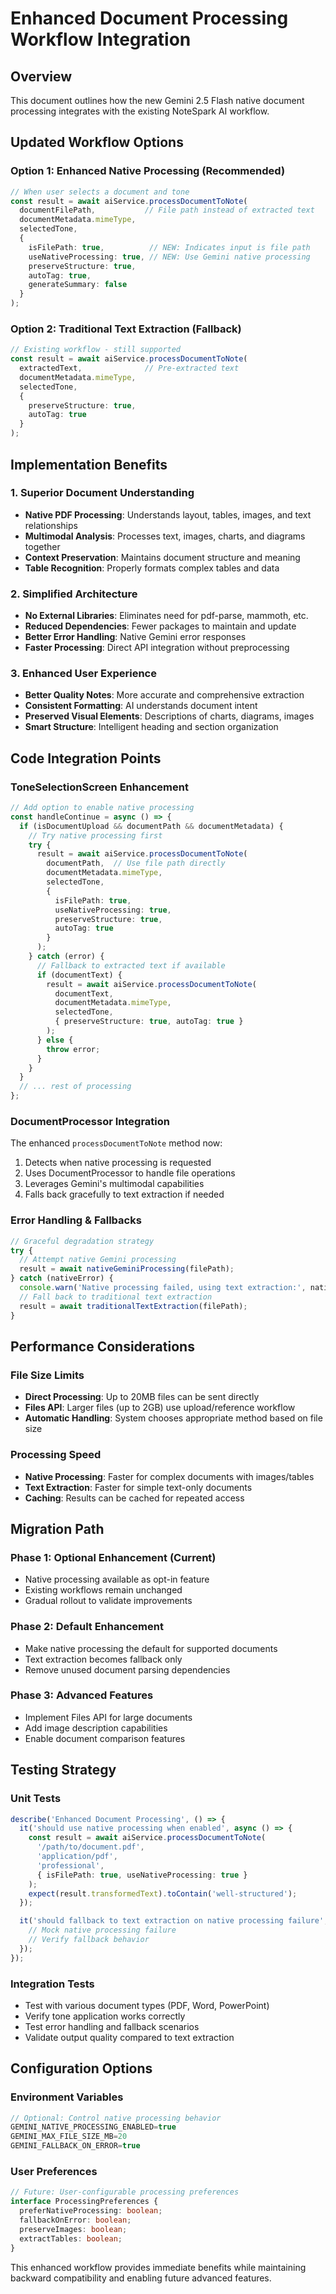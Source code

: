# Enhanced Document Processing Workflow Integration

## Overview
This document outlines how the new Gemini 2.5 Flash native document processing integrates with the existing NoteSpark AI workflow.

## Updated Workflow Options

### Option 1: Enhanced Native Processing (Recommended)
```typescript
// When user selects a document and tone
const result = await aiService.processDocumentToNote(
  documentFilePath,           // File path instead of extracted text
  documentMetadata.mimeType,
  selectedTone,
  {
    isFilePath: true,          // NEW: Indicates input is file path
    useNativeProcessing: true, // NEW: Use Gemini native processing
    preserveStructure: true,
    autoTag: true,
    generateSummary: false
  }
);
```

### Option 2: Traditional Text Extraction (Fallback)
```typescript
// Existing workflow - still supported
const result = await aiService.processDocumentToNote(
  extractedText,              // Pre-extracted text
  documentMetadata.mimeType,
  selectedTone,
  {
    preserveStructure: true,
    autoTag: true
  }
);
```

## Implementation Benefits

### 1. Superior Document Understanding
- **Native PDF Processing**: Understands layout, tables, images, and text relationships
- **Multimodal Analysis**: Processes text, images, charts, and diagrams together
- **Context Preservation**: Maintains document structure and meaning
- **Table Recognition**: Properly formats complex tables and data

### 2. Simplified Architecture
- **No External Libraries**: Eliminates need for pdf-parse, mammoth, etc.
- **Reduced Dependencies**: Fewer packages to maintain and update
- **Better Error Handling**: Native Gemini error responses
- **Faster Processing**: Direct API integration without preprocessing

### 3. Enhanced User Experience
- **Better Quality Notes**: More accurate and comprehensive extraction
- **Consistent Formatting**: AI understands document intent
- **Preserved Visual Elements**: Descriptions of charts, diagrams, images
- **Smart Structure**: Intelligent heading and section organization

## Code Integration Points

### ToneSelectionScreen Enhancement
```typescript
// Add option to enable native processing
const handleContinue = async () => {
  if (isDocumentUpload && documentPath && documentMetadata) {
    // Try native processing first
    try {
      result = await aiService.processDocumentToNote(
        documentPath,  // Use file path directly
        documentMetadata.mimeType,
        selectedTone,
        {
          isFilePath: true,
          useNativeProcessing: true,
          preserveStructure: true,
          autoTag: true
        }
      );
    } catch (error) {
      // Fallback to extracted text if available
      if (documentText) {
        result = await aiService.processDocumentToNote(
          documentText,
          documentMetadata.mimeType,
          selectedTone,
          { preserveStructure: true, autoTag: true }
        );
      } else {
        throw error;
      }
    }
  }
  // ... rest of processing
};
```

### DocumentProcessor Integration
The enhanced `processDocumentToNote` method now:
1. Detects when native processing is requested
2. Uses DocumentProcessor to handle file operations
3. Leverages Gemini's multimodal capabilities
4. Falls back gracefully to text extraction if needed

### Error Handling & Fallbacks
```typescript
// Graceful degradation strategy
try {
  // Attempt native Gemini processing
  result = await nativeGeminiProcessing(filePath);
} catch (nativeError) {
  console.warn('Native processing failed, using text extraction:', nativeError);
  // Fall back to traditional text extraction
  result = await traditionalTextExtraction(filePath);
}
```

## Performance Considerations

### File Size Limits
- **Direct Processing**: Up to 20MB files can be sent directly
- **Files API**: Larger files (up to 2GB) use upload/reference workflow
- **Automatic Handling**: System chooses appropriate method based on file size

### Processing Speed
- **Native Processing**: Faster for complex documents with images/tables
- **Text Extraction**: Faster for simple text-only documents
- **Caching**: Results can be cached for repeated access

## Migration Path

### Phase 1: Optional Enhancement (Current)
- Native processing available as opt-in feature
- Existing workflows remain unchanged
- Gradual rollout to validate improvements

### Phase 2: Default Enhancement
- Make native processing the default for supported documents
- Text extraction becomes fallback only
- Remove unused document parsing dependencies

### Phase 3: Advanced Features
- Implement Files API for large documents
- Add image description capabilities
- Enable document comparison features

## Testing Strategy

### Unit Tests
```typescript
describe('Enhanced Document Processing', () => {
  it('should use native processing when enabled', async () => {
    const result = await aiService.processDocumentToNote(
      '/path/to/document.pdf',
      'application/pdf',
      'professional',
      { isFilePath: true, useNativeProcessing: true }
    );
    expect(result.transformedText).toContain('well-structured');
  });

  it('should fallback to text extraction on native processing failure', async () => {
    // Mock native processing failure
    // Verify fallback behavior
  });
});
```

### Integration Tests
- Test with various document types (PDF, Word, PowerPoint)
- Verify tone application works correctly
- Test error handling and fallback scenarios
- Validate output quality compared to text extraction

## Configuration Options

### Environment Variables
```typescript
// Optional: Control native processing behavior
GEMINI_NATIVE_PROCESSING_ENABLED=true
GEMINI_MAX_FILE_SIZE_MB=20
GEMINI_FALLBACK_ON_ERROR=true
```

### User Preferences
```typescript
// Future: User-configurable processing preferences
interface ProcessingPreferences {
  preferNativeProcessing: boolean;
  fallbackOnError: boolean;
  preserveImages: boolean;
  extractTables: boolean;
}
```

This enhanced workflow provides immediate benefits while maintaining backward compatibility and enabling future advanced features.

